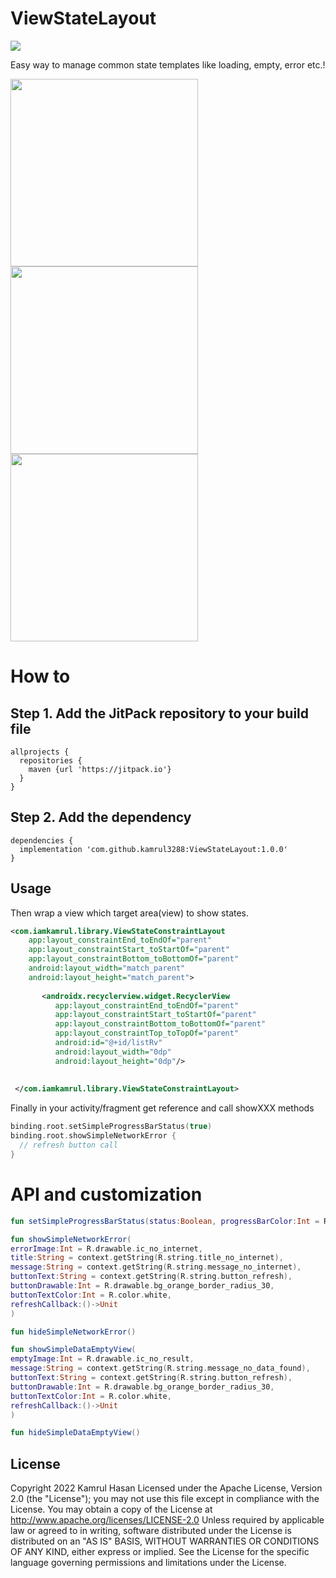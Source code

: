 # ViewStateLayout
[![](https://jitpack.io/v/kamrul3288/ViewStateLayout.svg)](https://jitpack.io/#kamrul3288/ViewStateLayout)

Easy way to manage common state templates like loading, empty, error etc.!

<img src="https://user-images.githubusercontent.com/27208120/157304915-e0c2584d-2037-45c0-ac54-23f70e02901a.png" width=300 />     <img src="https://user-images.githubusercontent.com/27208120/157304569-ea6ec69c-f565-453b-8125-09433fa48fa7.png" width=300 />     <img src="https://user-images.githubusercontent.com/27208120/157305301-7b2ab3fc-bf63-47ae-b365-7daa160210ab.png" width=300 />

# How to
Step 1. Add the JitPack repository to your build file
----------------------------------------------------
```
allprojects {
  repositories {
    maven {url 'https://jitpack.io'}
  }
}
```
Step 2. Add the dependency
--------------------------
```
dependencies {
  implementation 'com.github.kamrul3288:ViewStateLayout:1.0.0'
}
```

Usage
-----
Then wrap a view which target area(view) to show states.
```xml
<com.iamkamrul.library.ViewStateConstraintLayout
    app:layout_constraintEnd_toEndOf="parent"
    app:layout_constraintStart_toStartOf="parent"
    app:layout_constraintBottom_toBottomOf="parent"
    android:layout_width="match_parent"
    android:layout_height="match_parent">
        
       <androidx.recyclerview.widget.RecyclerView
          app:layout_constraintEnd_toEndOf="parent"
          app:layout_constraintStart_toStartOf="parent"
          app:layout_constraintBottom_toBottomOf="parent"
          app:layout_constraintTop_toTopOf="parent"
          android:id="@+id/listRv"
          android:layout_width="0dp"
          android:layout_height="0dp"/>
        
        
 </com.iamkamrul.library.ViewStateConstraintLayout>
```

Finally in your activity/fragment get reference and call showXXX methods
```kotlin
binding.root.setSimpleProgressBarStatus(true)
binding.root.showSimpleNetworkError {
  // refresh button call
}
```
# API and customization
```kotlin
fun setSimpleProgressBarStatus(status:Boolean, progressBarColor:Int = R.color.orange)
```
```kotlin
fun showSimpleNetworkError(
errorImage:Int = R.drawable.ic_no_internet,
title:String = context.getString(R.string.title_no_internet),
message:String = context.getString(R.string.message_no_internet),
buttonText:String = context.getString(R.string.button_refresh),
buttonDrawable:Int = R.drawable.bg_orange_border_radius_30,
buttonTextColor:Int = R.color.white,
refreshCallback:()->Unit
)
```
```kotlin
fun hideSimpleNetworkError()
```
```kotlin
fun showSimpleDataEmptyView(
emptyImage:Int = R.drawable.ic_no_result,
message:String = context.getString(R.string.message_no_data_found),
buttonText:String = context.getString(R.string.button_refresh),
buttonDrawable:Int = R.drawable.bg_orange_border_radius_30,
buttonTextColor:Int = R.color.white,
refreshCallback:()->Unit
)
```
```kotlin
fun hideSimpleDataEmptyView()
```

License
-------
Copyright 2022 Kamrul Hasan
Licensed under the Apache License, Version 2.0 (the "License"); you may not use this file except in compliance with the License. You may obtain a copy of the License at
http://www.apache.org/licenses/LICENSE-2.0
Unless required by applicable law or agreed to in writing, software distributed under the License is distributed on an "AS IS" BASIS, WITHOUT WARRANTIES OR CONDITIONS OF ANY KIND, either express or implied. See the License for the specific language governing permissions and limitations under the License.
